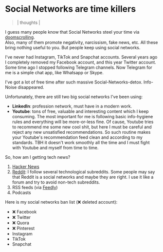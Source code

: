 # Social Networks are time killers
> | thoughts |

I guess many people know that Social Networks steel your time via [doomscrolling](https://en.wikipedia.org/wiki/Doomscrolling).  
Also, many of them promote negativity, narcissism, fake news, etc. All these bring nothing useful to you. But people keep using social networks.

I've never had Instagram, TikTok and Snapchat accounts. Several years ago I completely removed my Facebook account, and this year Twitter account. Some time ago I stopped following Telegram channels. Now Telegram for me is a simple chat app, like Whatsapp or Skype.

I've got a lot of free time after such massive Social-Networks-detox. Info-Noise disappeared.

Unfortunately, there are still two big social networks I've been using:

- **LinkedIn**: profession network, must have in a modern work.
- **Youtube**: tons of free, valuable and interesting content which I keep consuming. The most important for me is following basic info-hygiene rules and everything will be more-or-less fine. Of cause, Youtube tries to recommend me some new cool shit, but here I must be careful and reject any new unsatisfied recommendations. So such routine makes your Youtube's recommendation feed clean and according to my standards. TBH it doesn't work smoothly all the time and I must fight with Youtube and myself from time to time.

So, how am I getting tech news? 

1. [Hacker News](https://news.ycombinator.com)
2. [Reddit](https://www.reddit.com): I follow several technological subreddits. Some people may say that Reddit is a social networks and maybe they are right. I use it like a forum and try to avoid non-tech subreddits.
3. RSS feeds (via [Feedly](https://feedly.com))
4. Podcasts

Here is my social networks ban list (❌ deleted account):

- ❌ Facebook
- ❌ Twitter
- ❌ Quora
- ❌ Pinterest
- Instagram
- TikTok
- Snapchat
